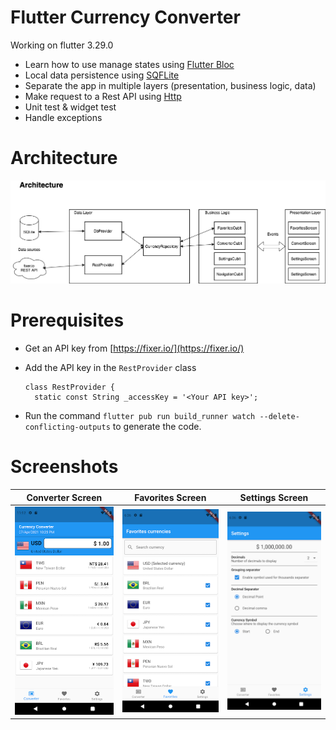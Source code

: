 # Flutter Currency Converter

Working on flutter 3.29.0

- Learn how to use manage states using [Flutter Bloc](https://pub.dev/packages/flutter_bloc)
- Local data persistence using [SQFLite](https://pub.dev/packages/sqflite)
- Separate the app in multiple layers (presentation, business logic, data)
- Make request to a Rest API using [Http](https://pub.dev/packages/http)
- Unit test & widget test
- Handle exceptions

# Architecture


![Image 1](screenshots/Architecture.png)

# Prerequisites

- Get an API key from [https://fixer.io/](https://fixer.io/)
- Add the API key in the `RestProvider` class

  ````
  class RestProvider {
    static const String _accessKey = '<Your API key>';
  ````

- Run the command `flutter pub run build_runner watch --delete-conflicting-outputs` to generate the code.

# Screenshots

| Converter Screen                   | Favorites Screen                   | Settings Screen                    |
|------------------------------------|------------------------------------|------------------------------------|
| ![Image 1](screenshots/image1.png) | ![Image 2](screenshots/image2.png) | ![Image 3](screenshots/image3.png) |

